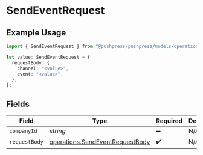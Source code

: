 # SendEventRequest

## Example Usage

```typescript
import { SendEventRequest } from "@pushpress/pushpress/models/operations";

let value: SendEventRequest = {
  requestBody: {
    channel: "<value>",
    event: "<value>",
  },
};
```

## Fields

| Field                                                                              | Type                                                                               | Required                                                                           | Description                                                                        |
| ---------------------------------------------------------------------------------- | ---------------------------------------------------------------------------------- | ---------------------------------------------------------------------------------- | ---------------------------------------------------------------------------------- |
| `companyId`                                                                        | *string*                                                                           | :heavy_minus_sign:                                                                 | N/A                                                                                |
| `requestBody`                                                                      | [operations.SendEventRequestBody](../../models/operations/sendeventrequestbody.md) | :heavy_check_mark:                                                                 | N/A                                                                                |